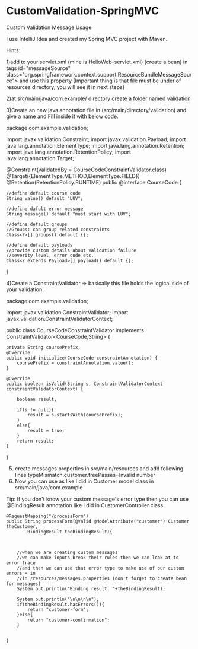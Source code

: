 # CustomValidation-SpringMVC
Custom Validation Message Usage

I use IntelliJ Idea and created my Spring MVC project with Maven.

Hints:

1)add to your servlet.xml (mine is HelloWeb-servlet.xml) (create a bean)
  in <bean></bean> tags
 id="messageSource" class="org.springframework.context.support.ResourceBundleMessageSource">
  and use this property 
  <property name="basenames" value="messages"/>
  (Important thing is that file must be under of resources directory, you will see it in next steps)


2)at src/main/java/com.example/ directory create a folder named validation  

3)Create an new java annotation file in (src/main/directory/validation) and give a name
and Fill inside it with below code. 

package com.example.validation;


import javax.validation.Constraint;
import javax.validation.Payload;
import java.lang.annotation.ElementType;
import java.lang.annotation.Retention;
import java.lang.annotation.RetentionPolicy;
import java.lang.annotation.Target;

@Constraint(validatedBy = CourseCodeConstraintValidator.class)
@Target({ElementType.METHOD,ElementType.FIELD})
@Retention(RetentionPolicy.RUNTIME)
public @interface CourseCode {

    //define default course code
    String value() default "LUV";

    //define dafult error message
    String message() default "must start with LUV";

    //define default groups
    //Groups: can group related constraints
    Class<?>[] groups() default {};

    //define default payloads
    //provide custom details about validation failure
    //severity level, error code etc.
    Class<? extends Payload>[] payload() default {};

}

4)Create a ConstraintValidator => basically this file holds the logical side of your validation.

package com.example.validation;


import javax.validation.ConstraintValidator;
import javax.validation.ConstraintValidatorContext;

public class CourseCodeConstraintValidator
    implements ConstraintValidator<CourseCode,String> {

    private String coursePrefix;
    @Override
    public void initialize(CourseCode constraintAnnotation) {
        coursePrefix = constraintAnnotation.value();
    }

    @Override
    public boolean isValid(String s, ConstraintValidatorContext constraintValidatorContext) {

        boolean result;

        if(s != null){
            result = s.startsWith(coursePrefix);
        }
        else{
            result = true;
        }
        return result;
    }
}

5) create messages.properties in src/main/resources and add following lines 
typeMismatch.customer.freePasses=Invalid number
6) Now you can use as like I did in Customer model class in src/main/java/com.example

Tip:
If you don't know your custom message's error type then you can use @BindingResult annotation like I did in CustomerController class


    @RequestMapping("/processForm")
    public String processForm(@Valid @ModelAttribute("customer") Customer theCustomer,
            BindingResult theBindingResult){



        //when we are creating custom messages
        //we can make inputs break their rules then we can look at to error trace
        //and then we can use that error type to make use of our custom errors = in
        //in /resources/messages.properties (don't forget to create bean for messages)
        System.out.println("Binding result: "+theBindingResult);

        System.out.println("\n\n\n\n");
        if(theBindingResult.hasErrors()){
            return "customer-form";
        }else{
            return "customer-confirmation";
        }


    }


